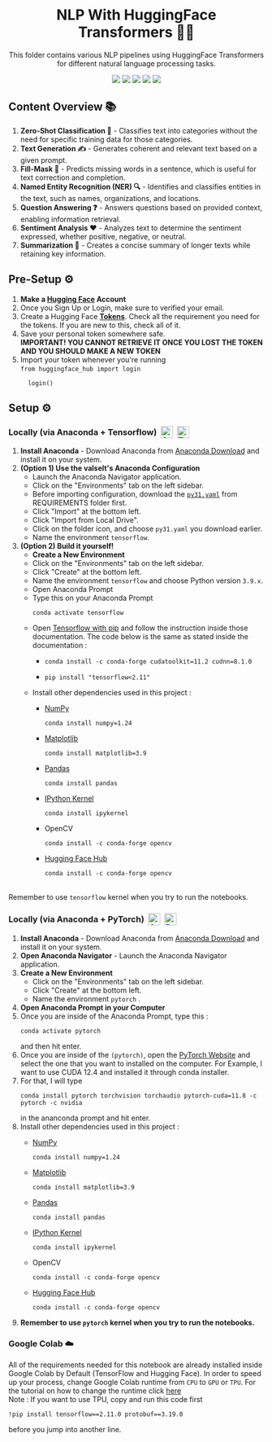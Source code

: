<h1 align="center"> NLP With HuggingFace Transformers 🤖✨ </h1>
<p align="center"> This folder contains various NLP pipelines using HuggingFace Transformers for different natural language processing tasks. </p>

<div align="center">
  <img src="https://img.shields.io/badge/python-3670A0?style=for-the-badge&logo=python&logoColor=ffdd54">
  <img src="https://img.shields.io/badge/jupyter-%23FA0F00.svg?style=for-the-badge&logo=jupyter&logoColor=white">
  <img src="https://img.shields.io/badge/Hugging%20Face-%23FFD21E?style=for-the-badge&logo=huggingface&logoColor=black">
  <img src="https://img.shields.io/badge/TensorFlow-%23FF6F00?style=for-the-badge&logo=tensorflow&logoColor=white">
  <img src="https://img.shields.io/badge/pytorch-%23EE4C2C?style=for-the-badge&logo=pytorch&logoColor=white">
</div>

<h2>Content Overview 📚</h2>
<ol>
  <li><strong>Zero-Shot Classification 🎯</strong> - Classifies text into categories without the need for specific training data for those categories.</li>
  <li><strong>Text Generation ✍️</strong> - Generates coherent and relevant text based on a given prompt.</li>
  <li><strong>Fill-Mask 📝</strong> - Predicts missing words in a sentence, which is useful for text correction and completion.</li>
  <li><strong>Named Entity Recognition (NER) 🔍</strong> - Identifies and classifies entities in the text, such as names, organizations, and locations.</li>
  <li><strong>Question Answering ❓</strong> - Answers questions based on provided context, enabling information retrieval.</li>
  <li><strong>Sentiment Analysis ❤️</strong> - Analyzes text to determine the sentiment expressed, whether positive, negative, or neutral.</li>
  <li><strong>Summarization 📄</strong> - Creates a concise summary of longer texts while retaining key information.</li>
</ol>

<h2>Pre-Setup ⚙️</h2>

<ol>
  <li><strong>Make a <a href="https://huggingface.co/login">Hugging Face</a> Account</strong> </li>
  <li>Once you Sign Up or Login, make sure to verified your email.</li>
  <li>Create a Hugging Face <strong><a href="https://huggingface.co/settings/tokens">Tokens</a></strong>. Check all the requirement you need for the tokens. If you are new to this, check all of it.</li>
  <li>Save your personal token somewhere safe. </br><strong>IMPORTANT! YOU CANNOT RETRIEVE IT ONCE YOU LOST THE TOKEN AND YOU SHOULD MAKE A NEW TOKEN</strong></li>
  <li>Import your token whenever you're running </br><code>from huggingface_hub import login</br>
  login()</code></li>
</ol>

<h2>Setup ⚙️</h2>

<h3>
  <div style="display: flex; align-items: center;">
    <span>Locally (via Anaconda + Tensorflow)</span>
        <a href="https://www.anaconda.com/">
            <img src="https://skillicons.dev/icons?i=anaconda" alt="Anaconda" style="height: 24px; margin-left: 8px;">
        </a>
        <a href="https://www.tensorflow.org/install/pip">
            <img src="https://skillicons.dev/icons?i=tensorflow" alt="Tensorflow" style="height: 24px; margin-left: 8px;">
        </a>
  </div>
</h3>

<ol>
  <li><strong>Install Anaconda</strong> - Download Anaconda from <a href="https://www.anaconda.com/download">Anaconda Download</a> and install it on your system.</li>
  <li><strong>(Option 1) Use the valselt's Anaconda Configuration</strong>
    <ul>
      <li>Launch the Anaconda Navigator application.</li>
      <li>Click on the "Environments" tab on the left sidebar.</li>
      <li>Before importing configuration, download the <code><a href = "https://github.com/valselt/valseltlibrary/blob/main/REQUIREMENTS/py39.yaml">py31.yaml</a></code> from REQUIREMENTS folder first.</li>
      <li>Click "Import" at the bottom left.</li>
      <li>Click "Import from Local Drive".</li>
      <li>Click on the folder icon, and choose <code>py31.yaml</code> you download earlier.</li>
      <li>Name the environment <code>tensorflow</code>.</li>
    </ul>
  </li>
  
  <li><strong>(Option 2) Build it yourself!</strong>
    <ul>
      <li><strong>Create a New Environment</strong>
      <li>Click on the "Environments" tab on the left sidebar.</li>
      <li>Click "Create" at the bottom left.</li>
      <li>Name the environment <code>tensorflow</code> and choose Python version <code>3.9.x</code>.</li>
      <li>Open Anaconda Prompt</li>
      <li>Type this on your Anaconda Prompt<pre><code>conda activate tensorflow</code></pre></li>
      <li>Open <a href = "https://www.tensorflow.org/install/pip#windows-native:~:text=Then%20install%20the%20CUDA%2C%20cuDNN%20with%20conda.">Tensorflow with pip</a> and follow the instruction inside those documentation. The code below is the same as stated inside the documentation :</li>
        <ul>
           <li><pre><code>conda install -c conda-forge cudatoolkit=11.2 cudnn=8.1.0</pre></code></li>
           <li><pre><code>pip install "tensorflow<2.11"</pre></code></li>
        </ul>
        <li>Install other dependencies used in this project :</li>
        <ul>
          <li>
            <a href="https://github.com/tensorflow/tensorflow/issues/60216#:~:text=Numpy%20was%20pinned%20to%20%3C1.24%20since%20it%20affected%20few%20tests%20on%20Ragged%20Tensors.%20Agree%20that%20we%20should%20fix%20those%20tests%20and%20remove%20the%20upperbound%20in%20future%20releases.">NumPy</a></br>
            <pre><code>conda install numpy=1.24</pre></code>
          </li>
          <li>
            <a href="https://matplotlib.org/devdocs/devel/min_dep_policy.html#:~:text=of%20the%20dependencies.-,Matplotlib,1.23.0,-3.8">Matplotlib</a></br>
            <pre><code>conda install matplotlib=3.9</pre></code>
          </li>
          <li>
            <a href="https://pandas.pydata.org/pandas-docs/version/2.1.3/getting_started/install.html#:~:text=Required%20dependencies">Pandas</a></br>
            <pre><code>conda install pandas</pre></code>
          </li>
          <li>
            <a href="https://ipython.readthedocs.io/en/8.27.0/install/kernel_install.html#:~:text=different%20virtualenvs%20or-,conda%20environments,-%2C%20you%20will%20need">IPython Kernel</a></br>
            <pre><code>conda install ipykernel</pre></code>
          </li>
          <li>
            OpenCV</br>
            <pre><code>conda install -c conda-forge opencv</pre></code>
          </li>
          <li>
            <a href = "https://huggingface.co/docs/huggingface_hub/installation#:~:text=./huggingface_hub/.-,Install%20with%20conda,-If%20you%20are">Hugging Face Hub</a></br>
            <pre><code>conda install -c conda-forge opencv</pre></code>
          </li>
        </ul>
    </ul>
  </li>
</ol>
</br>
<span>Remember to use <code>tensorflow</code> kernel when you try to run the notebooks.</span>

<h3>
  <div style="display: flex; align-items: center;">
    <span>Locally (via Anaconda + PyTorch)</span>
        <a href="https://www.anaconda.com/">
            <img src="https://skillicons.dev/icons?i=anaconda" alt="Anaconda" style="height: 24px; margin-left: 8px;">
        </a>
        <a href="https://www.tensorflow.org/install/pip">
            <img src="https://skillicons.dev/icons?i=pytorch" alt="PyTorch" style="height: 24px; margin-left: 8px;">
        </a>
  </div>
</h3>

<ol>
  <li><strong>Install Anaconda</strong> - Download Anaconda from <a href="https://www.anaconda.com/download">Anaconda Download</a> and install it on your system.</li>
  <li><strong>Open Anaconda Navigator</strong> - Launch the Anaconda Navigator application.</li>
  <li><strong>Create a New Environment</strong>
    <ul>
      <li>Click on the "Environments" tab on the left sidebar.</li>
      <li>Click "Create" at the bottom left.</li>
      <li>Name the environment <code>pytorch</code> .</li>
    </ul>
  </li>
  <li><strong>Open Anaconda Prompt in your Computer</strong></li>
  <li>Once you are inside of the Anaconda Prompt, type this : <pre><code>conda activate pytorch</code></pre> and then hit enter.</li>
  <li>Once you are inside of the <code>(pytorch)</code>, open the <a href="https://pytorch.org/get-started/locally/">PyTorch Website</a> and select the one that you want to installed on the computer. For Example, I want to use CUDA 12.4 and installed it through conda installer.</li>
  <li>For that, I will type <pre><code>conda install pytorch torchvision torchaudio pytorch-cuda=11.8 -c pytorch -c nvidia</code></pre> in the ananconda prompt and hit enter.</li>
  <li>Install other dependencies used in this project :</li>
        <ul>
          <li>
            <a href="https://github.com/tensorflow/tensorflow/issues/60216#:~:text=Numpy%20was%20pinned%20to%20%3C1.24%20since%20it%20affected%20few%20tests%20on%20Ragged%20Tensors.%20Agree%20that%20we%20should%20fix%20those%20tests%20and%20remove%20the%20upperbound%20in%20future%20releases.">NumPy</a></br>
            <pre><code>conda install numpy=1.24</pre></code>
          </li>
          <li>
            <a href="https://matplotlib.org/devdocs/devel/min_dep_policy.html#:~:text=of%20the%20dependencies.-,Matplotlib,1.23.0,-3.8">Matplotlib</a></br>
            <pre><code>conda install matplotlib=3.9</pre></code>
          </li>
          <li>
            <a href="https://pandas.pydata.org/pandas-docs/version/2.1.3/getting_started/install.html#:~:text=Required%20dependencies">Pandas</a></br>
            <pre><code>conda install pandas</pre></code>
          </li>
          <li>
            <a href="https://ipython.readthedocs.io/en/8.27.0/install/kernel_install.html#:~:text=different%20virtualenvs%20or-,conda%20environments,-%2C%20you%20will%20need">IPython Kernel</a></br>
            <pre><code>conda install ipykernel</pre></code>
          </li>
          <li>
            OpenCV</br>
            <pre><code>conda install -c conda-forge opencv</pre></code>
          </li>
          <li>
            <a href = "https://huggingface.co/docs/huggingface_hub/installation#:~:text=./huggingface_hub/.-,Install%20with%20conda,-If%20you%20are">Hugging Face Hub</a></br>
            <pre><code>conda install -c conda-forge opencv</pre></code>
          </li>
        </ul>
  <li><strong>Remember to use <code>pytorch</code> kernel when you try to run the notebooks.</strong></li>
</ol>

<h3>Google Colab ☁️</h3>
<span>All of the requirements needed for this notebook are already installed inside Google Colab by Default (TensorFlow and Hugging Face). In order to speed up your process, change Google Colab runtime from <code>CPU</code> to <code>GPU</code> or <code>TPU</code>. For the tutorial on how to change the runtime click <a href="https://www.geeksforgeeks.org/how-to-use-google-colab/#:~:text=Change%20Runtime%20Environment%3A%20Click%20the%20%E2%80%9CRuntime%E2%80%9D%20dropdown%20menu.%20Select%20%E2%80%9CChange%20runtime%20type%E2%80%9D%20.%20Select%20python2%20or%203%20from%20the%20%E2%80%9CRuntime%20type%E2%80%9D%20dropdown%20menu.">here</a>

</br>
Note : If you want to use TPU, copy and run this code first <pre><code>!pip install tensorflow==2.11.0 protobuf==3.19.0
</code></pre>before you jump into another line.</span>
